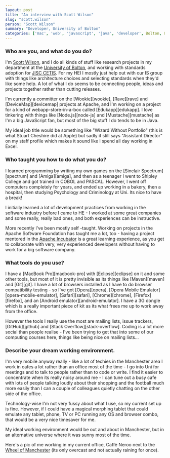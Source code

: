 ```yaml
---
layout: post
title: "An interview with Scott Wilson"
slug: "scott.wilson"
person: "Scott Wilson"
summary: "Developer, University of Bolton"
categories: ['mac', 'web', 'javascript', 'java', 'developer', Bolton, UK, University]
---
```

### Who are you, and what do you do?

I'm [Scott Wilson](http://scottbw.wordpress.com/ "JISC-CETIS Assistant Director & Senior Researcher at the University of Bolton."), and I do all kinds of stuff like research projects in my department at the [University of Bolton](http://www.bolton.ac.uk/IEC/Home.aspx "Institute for Educational Cybernetics"), and working with standards adoption for [JISC CETIS](http://jisc.cetis.ac.uk/ "Centre for Educational Technology and Interoperability Standards"). For my HEI I mostly just help out with our IS group with things like architecture choices and selecting standards when they'd like some help. A lot of what I do seems to be connecting people, ideas and projects together rather than cutting releases.

I'm currently a committer on the [Wookie][wookie], [Rave][rave] and [DeviceMap][devicemap] projects at Apache, and I'm working on a project for a kind of webapp-store-in-a-box called [Edukapp][edukapp]. I love tinkering with things like [Node.js][node-js] and [Mustache][mustache] as I'm a big JavaScript fan, but most of the big stuff I do tends to be in Java.

My ideal job title would be something like "Wizard Without Portfolio" (this is what Stuart Cheshire did at Apple) but sadly it still says "Assistant Director" on my staff profile which makes it sound like I spend all day working in Excel.

### Who taught you how to do what you do?

I learned programming by writing my own games on the [Sinclair Spectrum][spectrum] and [Amiga][amiga], and then as a teenager I went to Shipley College and got trained in COBOL and PASCAL. However, I went off computers completely for years, and ended up working in a bakery, then a hospital, then studying Psychology and Criminology at Uni. Its nice to have a break!

I initially learned a lot of development practices from working in the software industry before I came to HE - I worked at some great companies and some really, really bad ones, and both experiences can be instructive. 

More recently I've been mostly self -taught. Working on projects in the Apache Software Foundation has taught me a lot, too - having a project mentored in the [Apache Incubator](http://incubator.apache.org/) is a great learning experience, as you get to collaborate with very, very experienced developers without having to work for a big software company.

### What tools do you use?

I have a [MacBook Pro][macbook-pro] with [Eclipse][eclipse] on it and some other tools, but most of it is pretty invisible as its things like [Maven][maven] and [Git][git]. I have a lot of browsers installed as I have to do browser compatibility testing - so I've got [Opera][opera], [Opera Mobile Emulator][opera-mobile-emulator], [Safari][safari], [Chrome][chrome], [Firefox][firefox], and an [Android emulator][android-emulator]. I have a 3G dongle which is a really important piece of kit as its what frees me up to work away from the office.

However the tools I really use the most are mailing lists, issue trackers, [GitHub][github] and [Stack Overflow][stack-overflow]. Coding is a lot more social than people realise - I've been trying to get that into some of our computing courses here, things like being nice on mailing lists…

### Describe your dream working environment.

I'm very mobile anyway really - like a lot of techies in the Manchester area I work in cafes a lot rather than an office most of the time - I go into Uni for meetings and to talk to people rather than to code or write. I find it easier to concentrate when its really noisy around me - I can tune out a busy cafe with lots of people talking loudly about their shopping and the football much more easily than I can a couple of colleagues quietly chatting on the other side of the office.

Technology-wise I'm not very fussy about what I use, so my current set up is fine. However, if I could have a magical morphing tablet that could emulate any tablet, phone, TV or PC running any OS and browser combo, that would be a very nice timesaver for me.

My ideal working environment would be out and about in Manchester, but in an alternative universe where it was sunny most of the time.

Here's a pic of me working in my current office, Caffè Neroo next to the [Wheel of Manchester](http://en.wikipedia.org/wiki/Wheel_of_Manchester) (its only overcast and not actually raining for once).
